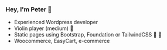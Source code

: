 ### Hey, I'm Peter 👋

+ Experienced Wordpress developer
+ Violin player (medium) 🎻
+ Static pages using Bootstrap, Foundation or TailwindCSS 🥾 🧱
+ Woocommerce, EasyCart, e-commerce
